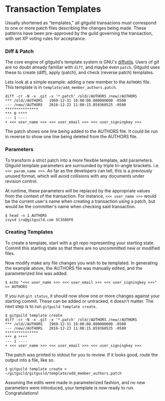 # Transaction Templates

Usually shortened as "templates," all gitguild transacions must correspond to one or more patch files describing the changes being made. These patterns have been pre-approved by the guild governing the transaction, with set XP voting rules for acceptance.

### Diff & Patch

The core engine of gitguild's template system is GNU's [diffutils](https://www.gnu.org/software/diffutils/). Users of git are no doubt already familiar with `diff`, and maybe even `patch`. Gitguild uses these to create (diff), apply (patch), and check (reverse patch) templates.

Lets look at a simple example: adding a new member to the `AUTHORS` file. This template is in `template/add_member_authors.patch`.

```
diff -cr -N -x .git -x '*.patch' /old//AUTHORS /new//AUTHORS
*** /old//AUTHORS	1969-12-31 19:00:00.000000000 -0500
--- /new//AUTHORS	2016-12-23 11:00:15.859360525 -0500
***************
*** 0 ****
--- 1 ----
+ <<< user_name >>> <<< user_email >>> <<< user_signingkey >>>
```

The patch shows one line being added to the AUTHORS file. It could be run in reverse to show one line being deleted from the AUTHORS file.

### Parameters

To transform a strict patch into a more flexible template, add parameters. Gitguild template parameters are surrounded by triple tri-angle brackets. i.e. `<<< param_name >>>`. As far as the developers can tell, this is a previously unused format, which will avoid collisions with any documents under revision control.

At runtime, these parameters will be replaced by the appropriate values from the context of the transaction. For instance, `<<< user_name >>>` would be the current user's name when creating a transaction using a patch, but would be the committer's name when checking said transaction.

```
$ head -n 1 AUTHORS
isysd ira@gitguild.com 5C3586F6
```

### Creating Templates

To create a template, start with a git repo representing your starting state. Commit this starting state so that there are no uncommitted new or modified files.

Now modify make any file changes you wish to be templated. In generating the example above, the AUTHORS file was manually edited, and the parameterized line was added.

```
$ echo "<<< user_name >>> <<< user_email >>> <<< user_signingkey >>>" >> AUTHORS
```

If you run `git status`, it should now show one or more changes against your starting commit. These can be added or untracked, it doesn't matter. The next step is to run `gitguild template create`.

```
$ gitguild template create
diff -cr -N -x .git -x '*.patch' /old//AUTHORS /new//AUTHORS
*** /old//AUTHORS	1969-12-31 19:00:00.000000000 -0500
--- /new//AUTHORS	2016-12-23 11:00:15.859360525 -0500
***************
*** 0 ****
--- 1 ----
+ <<< user_name >>> <<< user_email >>> <<< user_signingkey >>>
```

The patch was printed to stdout for you to review. If it looks good, route the output into a file, like so.
  
```
$ gitguild template create > ~/gitguild/gitguild/template/add_member_authors.patch
```

Assuming the edits were made in parameterized fashion, and no new parameters were introduced, your template is now ready to run. Congratulations!
